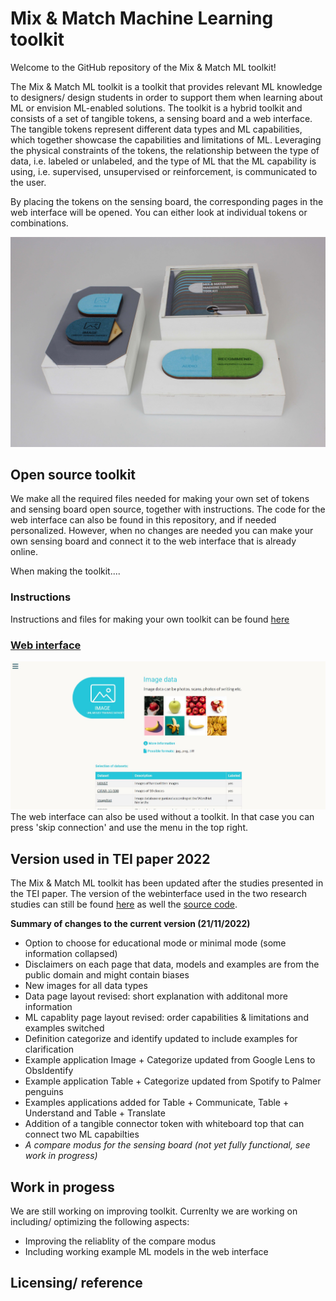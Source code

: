 # Mix & Match Machine Learning toolkit
Welcome to the GitHub repository of the Mix & Match ML toolkit!

The Mix & Match ML toolkit is a toolkit that provides relevant ML knowledge to designers/ design students in order to support them when learning about ML or envision ML-enabled solutions.
The toolkit is a hybrid toolkit and consists of a set of tangible tokens, a sensing board and a web interface. The tangible tokens represent different data types and ML capabilities, which together showcase the capabilities and limitations of ML.
Leveraging the physical constraints of the tokens, the relationship between the type of data, i.e. labeled or unlabeled, and the type of ML that the ML capability is using, i.e. supervised, unsupervised or reinforcement, is communicated to the user.

By placing the tokens on the sensing board, the corresponding pages in the web interface will be opened. You can either look at individual tokens or combinations. 

<img src="https://github.com/MixMatchMLtoolkit/.github/blob/main/allparts.jpg" alt="Photo of the toolkits with token box" width="600"/>

## Open source toolkit
We make all the required files needed for making your own set of tokens and sensing board open source, together with instructions. The code for the web interface can also be found in this repository, and if needed personalized.
However, when no changes are needed you can make your own sensing board and connect it to the web interface that is already online.

When making the toolkit....

### Instructions
Instructions and files for making your own toolkit can be found [here](https://github.com/MixMatchMLtoolkit/DIY-toolkit)

### [Web interface](https://mixmatchmltoolkit.github.io/)

<img src="https://github.com/MixMatchMLtoolkit/.github/blob/main/webinterface.JPG" alt="Photo of the toolkits with token box" width="600"/>
The web interface can also be used without a toolkit. In that case you can press 'skip connection' and use the menu in the top right.

## Version used in TEI paper 2022
The Mix & Match ML toolkit has been updated after the studies presented in the TEI paper. The version of the webinterface used in the two research studies can still be found [here](https://mixmatchmltoolkit.github.io/research/) as well the [source code](https://github.com/MixMatchMLtoolkit/MixMatchMLtoolkit.github.io/tree/main/research). 

<b>Summary of changes to the current version (21/11/2022)</b>
<ul>
<li>Option to choose for educational mode or minimal mode (some information collapsed) </li>
<li>Disclaimers on each page that data, models and examples are from the public domain and might contain biases </li>
<li>New images for all data types </li>
<li>Data page layout revised: short explanation with additonal more information </li>
<li>ML capablity  page layout revised: order capabilities & limitations and examples switched </li>
<li>Definition categorize and identify updated to include examples for clarification </li>
<li>Example application Image + Categorize updated from Google Lens to ObsIdentify  </li>
<li>Example application Table + Categorize updated from Spotify to Palmer penguins </li>
<li>Examples applications added for Table + Communicate, Table + Understand and Table + Translate </li>
<li>Addition of a tangible connector token with whiteboard top that can connect two ML capabilties </li>
<li><i>A compare modus for the sensing board (not yet fully functional, see work in progress)</i> </li>

</ul>

## Work in progess
We are still working on improving toolkit. Currenlty we are working on including/ optimizing the following aspects:
<ul>
<li>Improving the reliablity of the compare modus </li>
<li>Including working example ML models in the web interface</li>
</ul>

## Licensing/ reference


<!--

**Here are some ideas to get you started:**

🙋‍♀️ A short introduction - what is your organization all about?
🌈 Contribution guidelines - how can the community get involved?
👩‍💻 Useful resources - where can the community find your docs? Is there anything else the community should know?
🍿 Fun facts - what does your team eat for breakfast?
🧙 Remember, you can do mighty things with the power of [Markdown](https://docs.github.com/github/writing-on-github/getting-started-with-writing-and-formatting-on-github/basic-writing-and-formatting-syntax)
-->
